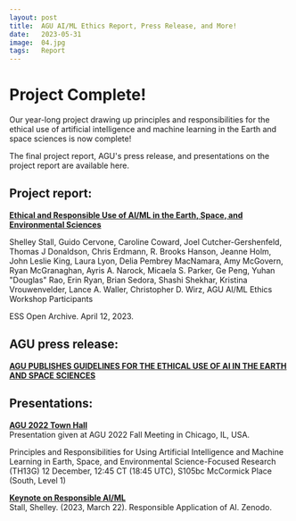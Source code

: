 ```yaml
---
layout: post
title:  AGU AI/ML Ethics Report, Press Release, and More!
date:   2023-05-31
image:  04.jpg
tags:   Report
---
```


# Project Complete!
Our year-long project drawing up principles and responsibilities for the ethical use of artificial intelligence and machine learning in the Earth and space sciences is now complete!

The final project report, AGU's press release, and presentations on the project report are available here. 

## Project report: 
**[Ethical and Responsible Use of AI/ML in the Earth, Space, and Environmental Sciences](https://essopenarchive.org/users/536571/articles/635008-ethical-and-responsible-use-of-ai-ml-in-the-earth-space-and-environmental-sciences)**
  
Shelley Stall, Guido Cervone, Caroline Coward, Joel Cutcher-Gershenfeld, Thomas J Donaldson, Chris Erdmann, R. Brooks Hanson, Jeanne Holm, John Leslie King, Laura Lyon, Delia Pembrey MacNamara, Amy McGovern, Ryan McGranaghan, Ayris A. Narock, Micaela S. Parker, Ge Peng, Yuhan "Douglas" Rao, Erin Ryan, Brian Sedora, Shashi Shekhar, Kristina Vrouwenvelder, Lance A. Waller, Christopher D. Wirz, AGU AI/ML Ethics Workshop Participants

ESS Open Archive. April 12, 2023.

## AGU press release:
**[AGU PUBLISHES GUIDELINES FOR THE ETHICAL USE OF AI IN THE EARTH AND SPACE SCIENCES](https://news.agu.org/press-release/agu-publishes-guidelines-for-the-ethical-use-of-ai-in-the-earth-and-space-sciences/)**

## Presentations:
**[AGU 2022 Town Hall](https://doi.org/10.5281/zenodo.7994881)**  
Presentation given at AGU 2022 Fall Meeting in Chicago, IL, USA.

Principles and Responsibilities for Using Artificial Intelligence and Machine Learning in Earth, Space, and Environmental Science-Focused Research (TH13G)
12 December, 12:45 CT (18:45 UTC), S105bc McCormick Place (South, Level 1)

**[Keynote on Responsible AI/ML](https://doi.org/10.5281/zenodo.7994809)**  
Stall, Shelley. (2023, March 22). Responsible Application of AI. Zenodo.
